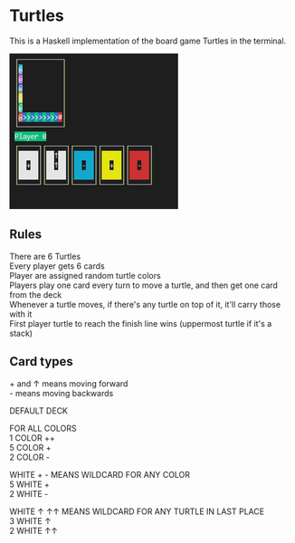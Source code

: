 # Turtles

This is a Haskell implementation of the board game Turtles in the terminal.

![alt text](game.png "Screenshot")

## Rules
There are 6 Turtles  
Every player gets 6 cards  
Player are assigned random turtle colors  
Players play one card every turn to move a turtle, and then get one card from the deck  
Whenever a turtle moves, if there's any turtle on top of it, it'll carry those with it  
First player turtle to reach the finish line wins (uppermost turtle if it's a stack)

## Card types
\+ and ↑ means moving forward  
\- means moving backwards  

DEFAULT DECK

FOR ALL COLORS  
1 COLOR ++   
5 COLOR +  
2 COLOR -  

WHITE + - MEANS WILDCARD FOR ANY COLOR  
5 WHITE +  
2 WHITE -  

WHITE ↑ ↑↑ MEANS WILDCARD FOR ANY TURTLE IN LAST PLACE  
3 WHITE ↑  
2 WHITE ↑↑  